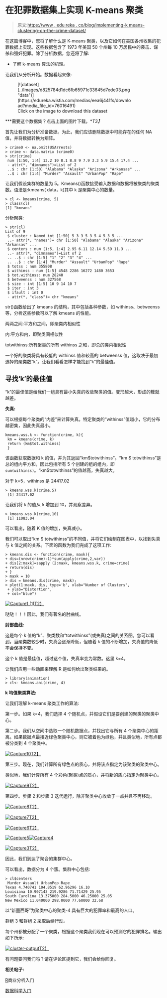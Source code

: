# 在犯罪数据集上实现 K-means 聚类

> 原文:[https://www . edu reka . co/blog/implementing-k means-clustering-on-the-crime-dataset/](https://www.edureka.co/blog/implementing-kmeans-clustering-on-the-crime-dataset/)

在这篇博客中，您将了解什么是 K-means 聚类，以及它如何在美国各州收集的犯罪数据上实现。这些数据包含了 1973 年美国 50 个州每 10 万居民中的袭击、谋杀和强奸犯罪。除了分析数据，您还将了解:

*   了解 k-means 算法的机理。

让我们从分析开始。数据看起来像:

<figure id="attachment_20963" aria-describedby="caption-attachment-20963" style="width: 365px" class="wp-caption aligncenter">[![dataset](../Images/d825784d1dc6fb65971c33645d7ede03.png "data")](https://edureka.wistia.com/medias/eea6j441fs/download?media_file_id=76016491)

<figcaption id="caption-attachment-20963" class="wp-caption-text">Click on the image to download this dataset</figcaption>

</figure>

***需要这个数据集？点击上面的图片下载。**T3】*

首先让我们为分析准备数据。为此，我们应该删除数据中可能存在的任何 NA 值，并将数据转换为矩阵。

```
> crime0 <- na.omit(USArrests)
> crime <- data.matrix (crime0)
> str(crime)
 num [1:50, 1:4] 13.2 10 8.1 8.8 9 7.9 3.3 5.9 15.4 17.4 ...
 - attr(*, "dimnames")=List of 2
 ..$ : chr [1:50] "Alabama" "Alaska" "Arizona" "Arkansas" ...
 ..$ : chr [1:4] "Murder" "Assault" "UrbanPop" "Rape"
```

让我们假设集群的数量为 5。Kmeans()函数接受输入数据和数据将被聚类的聚类数。语法是:kmeans( data，k)其中 k 是聚类中心的数量。

```
> cl <- kmeans(crime, 5)
> class(cl)
[1] "kmeans"
```

分析聚类:

```
> str(cl)
List of 9
 $ cluster : Named int [1:50] 5 3 3 5 3 5 4 5 3 5 ...
 ..- attr(*, "names")= chr [1:50] "Alabama" "Alaska" "Arizona" "Arkansas" ...
 $ centers : num [1:5, 1:4] 2.95 6.11 12.14 5.59 11.3 ...
 ..- attr(*, "dimnames")=List of 2
 .. ..$ : chr [1:5] "1" "2" "3" "4" ...
 .. ..$ : chr [1:4] "Murder" "Assault" "UrbanPop" "Rape"
 $ totss : num 355808
 $ withinss : num [1:5] 4548 2286 16272 1480 3653
 $ tot.withinss: num 28240
 $ betweenss : num 327568
 $ size : int [1:5] 10 9 14 10 7
 $ iter : int 3
 $ ifault : int 0
 - attr(*, "class")= chr "kmeans"
```

str()函数给出了 kmeans 的结构，其中包括各种参数，如 withinss、betweenss 等，分析这些参数可以了解 kmeans 的性能。

两两之间:平方和之间，即聚类内相似性

内:平方和内，即聚类间相似性

totwithinss:所有聚类的所有 withinss 之和，即总的类内相似性

一个好的聚类将具有较低的 withinss 值和较高的 betweenss 值，这取决于最初选择的聚类数“k”。让我们看看怎样才能找到“k”的最佳值。

## 寻找‘k’的最佳值

“k”的最佳值是给我们一组具有最小失真的收敛聚类的值。变形越大，形成的簇就越差。

**失真:**

可以根据每个聚类的“内差”来计算失真。特定聚类的“withinss”值越小，它的分布越密集，因此失真最小。

```
kmeans.wss.k <- function(crime, k){
 km = kmeans(crime, k)
 return (km$tot.withinss)
 }
```

该函数获取数据和 k 的值，并为其返回“km$totwithinss”。“km $ totwithinss”是总的组内平方和，因此包括所有 5 个创建的组的组内，即`sum(withinss)`。“km$totwithinss”的值越高，失真越大。

对于 k=5，withinss 是 24417.02

```
> kmeans.wss.k(crime,5)
 [1] 24417.02
```

让我们将 k 的值从 5 增加到 10，并观察差异。

```
> kmeans.wss.k(crime,10)
 [1] 11083.04
```

可以看出，随着 K 值的增加，失真减小。

我们可以取出“km $ totwithinss”的不同值，并将它们绘制在图表中，以找到失真与 k 值之间的关系。下面的函数为我们完成了这项工作:

```
> kmeans.dis <- function(crime, maxk){
+ dis=(nrow(crime)-1)*sum(apply(crime,2,var))
+ dis[2:maxk]=sapply (2:maxk, kmeans.wss.k, crime=crime)
+ return(dis)
+ }
> maxk = 10
> dis = kmeans.dis(crime, maxk);
> plot(1:maxk, dis, type='b', xlab="Number of Clusters",
 + ylab="Distortion",
 + col="blue")
```

[![Capture1 (1)](../Images/39daf48f0aa1002fbe2346fffabd0974.png "plot")T2】](https://cdn.edureka.co/blog/wp-content/uploads/2015/01/Capture1-1.png)

哒哒！！！因此，我们有著名的肘曲线。

**肘部曲线:**

这是每个 k 值的“k”、聚类数和“totwithinss”(或失真)之间的关系图。您可以看到，当聚类数较少时，失真会逐渐降低，但随着 k 值的不断增加，失真值的降低率会保持不变。

这个 k 值是最佳值，超过这个值，失真率变为常数。这里 k=4。

让我们应用一些动画来理解 R 是如何给出聚类结果的。

```
> library(animation)
> cl<- kmeans.ani(crime, 4)
```

**k 均值聚类算法:**

让我们理解 k-means 聚类工作的算法:

第一步。如果 k=4，我们选择 4 个随机点，并假设它们是要创建的聚类的聚类中心。

第二步。我们从空间中选取一个随机数据点，并找出它与所有 4 个聚类中心的距离。如果数据点最接近绿色聚类中心，则它被着色为绿色，并且类似地，所有点都被分类到 4 个聚类中。

[![Capture10](../Images/8b64a3a76b9cc7bb2a0dcf92113e7696.png "plot1")T2】](https://cdn.edureka.co/blog/wp-content/uploads/2015/01/Capture101.png)

第三步。现在，我们计算所有绿色点的质心，并将该点指定为该聚类的聚类中心。

类似地，我们计算所有 4 个彩色(聚类)点的质心，并将新的质心指定为聚类中心。

[![Capture9](../Images/5c473cccf1184ae2ebea2c580df7e99e.png "plot2")T2】](https://cdn.edureka.co/blog/wp-content/uploads/2015/01/Capture91.png)

第四步。步骤 2 和步骤 3 迭代运行，除非聚类中心收敛于一点并且不再移动。

[![Capture8](../Images/e423e4dc7da022fc0ed5401e1de00b54.png "plot3")T2】](https://cdn.edureka.co/blog/wp-content/uploads/2015/01/Capture81.png)

[![Capture7](../Images/9cc9b78e930b6f13aec780da8ab6da08.png "plot4")T2】](https://cdn.edureka.co/blog/wp-content/uploads/2015/01/Capture71.png)

[![Capture6](../Images/415e06b389982484c3242a2d81f69050.png "plot5")T2】](https://cdn.edureka.co/blog/wp-content/uploads/2015/01/Capture61.png)

[![Capture5](../Images/eef22c8675c130980022e286230b39be.png "plot6")](https://cdn.edureka.co/blog/wp-content/uploads/2015/01/Capture51.png)[](https://cdn.edureka.co/blog/wp-content/uploads/2015/01/Capture6.png)[![Capture4](../Images/dbd64bc855544390614a34da9a189699.png "plot7")](https://cdn.edureka.co/blog/wp-content/uploads/2015/01/Capture42.png)

[![Capture3](../Images/5b489d969999e8d4133ff6381e834e89.png "plot8")T2】](https://cdn.edureka.co/blog/wp-content/uploads/2015/01/Capture34.png)

因此，我们到达了聚合的集群中心。

可以看出，数据分为 4 个簇。集群中心包括:

```
> cl$centers
 Murder Assault UrbanPop Rape
Texas 4.740741 104.8519 62.96296 16.10
Louisiana 10.907143 219.9286 71.71429 25.95
South Carolina 13.375000 284.5000 46.25000 25.05
New Mexico 11.040000 298.0000 77.60000 32.68
```

以“新墨西哥”为聚类中心的聚类-4 具有巨大的犯罪率和最高的人口。

群组 3 和群组 2 采取后续行动。

每个州都被分配了一个聚类，根据这个聚类我们现在可以预测它的犯罪排名。输出如下所示:

[![cluster-output](../Images/5b940fbc6f26561cc430d3f67fd7796f.png "clustered output")T2】](https://cdn.edureka.co/blog/wp-content/uploads/2015/01/cluster-output1.png)

有问题要问我们吗？请在评论区提到它，我们会给你回复。

**相关帖子:**

[R](https://www.edureka.co/r-for-analytics)商业分析入门

[数据科学入门](https://www.edureka.co/data-science)